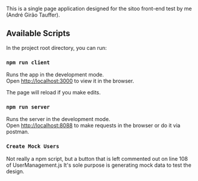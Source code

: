 This is a single page application designed for the sitoo front-end test by me (André Girão Tauffer).

## Available Scripts

In the project root directory, you can run:

### `npm run client`

Runs the app in the development mode.<br />
Open [http://localhost:3000](http://localhost:3000) to view it in the browser.

The page will reload if you make edits.<br />

### `npm run server`

Runs the server in the development mode.<br />
Open [http://localhost:8088](http://localhost:8088) to make requests in the browser or do it via postman.

### `Create Mock Users`

Not really a npm script, but a button that is left commented out on line 108 of UserManagement.js
It's sole purpose is generating mock data to test the design.
